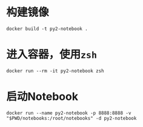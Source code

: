 # 构建镜像
`docker build -t py2-notebook .`

# 进入容器，使用`zsh`
`docker run --rm -it py2-notebook zsh`

# 启动Notebook
`docker run --name py2-notebook -p 8888:8888 -v "$PWD/notebooks:/root/notebooks" -d py2-notebook`
